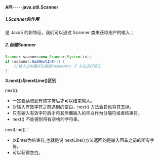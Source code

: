 **API-----java.util.Scanner** 

##### 1.Scanner的作用

是 Java5 的新特征，我们可以通过 Scanner 类来获取用户的输入；

##### 2.创建Scanner

~~~java
Scanner scanner=new Scanner(System.in);
if (scanner.hasNextInt()) {
    //输入之前最好先使用hasNewXxx（）方法进行验证
}
~~~

**3.next()与nextLine()区别**

next():

- 一定要读取到有效字符后才可以结束输入。
- 对输入有效字符之前遇到的空白，next() 方法会自动将其去掉。
- 只有输入有效字符后才将其后面输入的空白作为分隔符或者结束符。
- next() 不能得到带有空格的字符串。

nextLine()：

- 以Enter为结束符,也就是说 nextLine()方法返回的是输入回车之前的所有字符。
- 可以获得空白。

